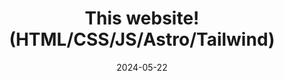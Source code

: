 ---
draft: false
title: "This website! (HTML/CSS/JS/Astro/Tailwind)"
description: "My personal portfolio website."
date: 2024-05-22
url: /
---